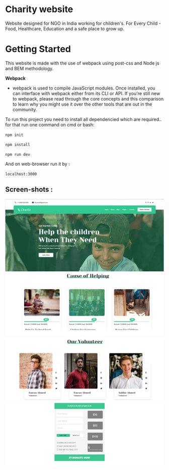 # Charity website

Website designed for NGO in India working for children's. For Every Child - Food, Healthcare, Education and a safe place to grow up. 

# Getting Started

This website is made with the use of webpack using post-css and Node js and BEM methodology.

**Webpack**

- webpack is used to compile JavaScript modules. Once installed, you can interface with webpack either from its CLI or API. If     you're still new to webpack, please read through the core concepts and this comparison to learn why you might use it over the   other tools that are out in the community.
 
 To run this project you need to install all dependencied which are required..
 for that run one command on cmd or bash:
 
 `npm init`
 
 
 `npm install`
 
 
 `npm run dev`
 
 And on web-browser run it by :
 
 `localhost:3000`
 
 ## Screen-shots :
 
![Screenshot1](images/screenshots/desktop1.png) 
![Screenshot1](images/screenshots/helping.png) 
![Screenshot1](images/screenshots/volunteer.png) 
![Screenshot1](images/screenshots/donation.png) 